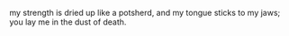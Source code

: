 my strength is dried up like a potsherd, and my tongue sticks to my jaws; you lay me in the dust of death.
